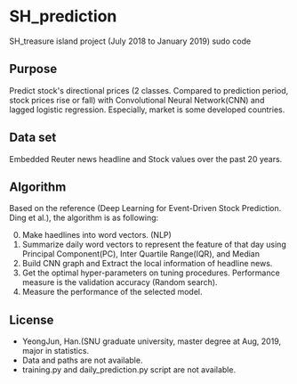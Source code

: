 # SH_prediction
SH_treasure island project (July 2018 to January 2019) sudo code

## Purpose
Predict stock's directional prices (2 classes. Compared to prediction period, stock prices rise or fall) with Convolutional Neural Network(CNN) and lagged logistic regression. Especially, market is some developed countries.

## Data set
Embedded Reuter news headline and Stock values over the past 20 years.

## Algorithm
Based on the reference (Deep Learning for Event-Driven Stock Prediction. Ding et al.), the algorithm is as following:

0. Make haedlines into word vectors. (NLP)
1. Summarize daily word vectors to represent the feature of that day using Principal Component(PC), Inter Quartile Range(IQR), and Median
2. Build CNN graph and Extract the local information of headline news.
3. Get the optimal hyper-parameters on tuning procedures. Performance measure is the validation accuracy (Random search).
4. Measure the performance of the selected model.

## License
- YeongJun, Han.(SNU graduate university, master degree at Aug, 2019, major in statistics.
- Data and paths are not available.
- training.py and daily_prediction.py script are not available.
